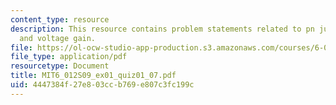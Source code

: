 ```yaml
---
content_type: resource
description: This resource contains problem statements related to pn junction diodes
  and voltage gain.
file: https://ol-ocw-studio-app-production.s3.amazonaws.com/courses/6-012-microelectronic-devices-and-circuits-spring-2009/4447384f27e803ccb769e807c3fc199c_MIT6_012S09_ex01_quiz01_07.pdf
file_type: application/pdf
resourcetype: Document
title: MIT6_012S09_ex01_quiz01_07.pdf
uid: 4447384f-27e8-03cc-b769-e807c3fc199c
---
```

